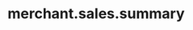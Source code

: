 ---
layout: ResourceOverview
title: merchant.sales.summary
description: Overview
schema: merchant.sales.summary
api: merchant
---